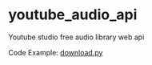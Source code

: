 # youtube_audio_api

Youtube studio free audio library web api

Code Example: <a href="./download.py">download.py</a>
